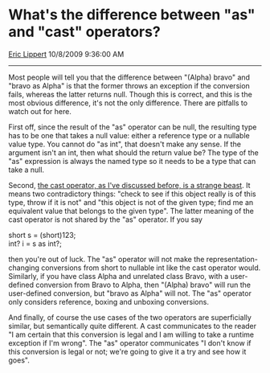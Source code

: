 # What's the difference between "as" and "cast" operators?

[Eric Lippert](https://social.msdn.microsoft.com/profile/Eric%20Lippert) 10/8/2009 9:36:00 AM

-----

Most people will tell you that the difference between "(Alpha) bravo" and "bravo as Alpha" is that the former throws an exception if the conversion fails, whereas the latter returns null. Though this is correct, and this is the most obvious difference, it's not the only difference. There are pitfalls to watch out for here.

First off, since the result of the "as" operator can be null, the resulting type has to be one that takes a null value: either a reference type or a nullable value type. You cannot do "as int", that doesn't make any sense. If the argument isn't an int, then what should the return value be? The type of the "as" expression is always the named type so it needs to be a type that can take a null.

Second, [the cast operator, as I've discussed before, is a strange beast](http://blogs.msdn.com/ericlippert/archive/2009/03/19/representation-and-identity.aspx). It means two contradictory things: "check to see if this object really is of this type, throw if it is not" and "this object is not of the given type; find me an equivalent value that belongs to the given type". The latter meaning of the cast operator is not shared by the "as" operator. If you say

 

short s = (short)123;  
int? i = s as int?;

then you're out of luck. The "as" operator will not make the representation-changing conversions from short to nullable int like the cast operator would. Similarly, if you have class Alpha and unrelated class Bravo, with a user-defined conversion from Bravo to Alpha, then "(Alpha) bravo" will run the user-defined conversion, but "bravo as Alpha" will not. The "as" operator only considers reference, boxing and unboxing conversions.

And finally, of course the use cases of the two operators are superficially similar, but semantically quite different. A cast communicates to the reader "I am certain that this conversion is legal and I am willing to take a runtime exception if I'm wrong". The "as" operator communicates "I don't know if this conversion is legal or not; we're going to give it a try and see how it goes".

